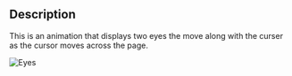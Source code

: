## Description

This is an animation that displays two eyes the move along with the curser as the cursor moves across the page.

![Eyes](https://user-images.githubusercontent.com/106566230/185215131-f66d0c83-990f-4e5c-8c7e-90dc063f43e1.png)
